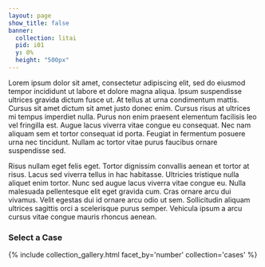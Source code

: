 ```yaml
---
layout: page
show_title: false
banner:
  collection: litai
  pid: i01
  y: 0%
  height: "500px"
---
```


Lorem ipsum dolor sit amet, consectetur adipiscing elit, sed do eiusmod tempor incididunt ut labore et dolore magna aliqua. Ipsum suspendisse ultrices gravida dictum fusce ut. At tellus at urna condimentum mattis. Cursus sit amet dictum sit amet justo donec enim. Cursus risus at ultrices mi tempus imperdiet nulla. Purus non enim praesent elementum facilisis leo vel fringilla est. Augue lacus viverra vitae congue eu consequat. Nec nam aliquam sem et tortor consequat id porta. Feugiat in fermentum posuere urna nec tincidunt. Nullam ac tortor vitae purus faucibus ornare suspendisse sed.

Risus nullam eget felis eget. Tortor dignissim convallis aenean et tortor at risus. Lacus sed viverra tellus in hac habitasse. Ultricies tristique nulla aliquet enim tortor. Nunc sed augue lacus viverra vitae congue eu. Nulla malesuada pellentesque elit eget gravida cum. Cras ornare arcu dui vivamus. Velit egestas dui id ornare arcu odio ut sem. Sollicitudin aliquam ultrices sagittis orci a scelerisque purus semper. Vehicula ipsum a arcu cursus vitae congue mauris rhoncus aenean.

### Select a Case

{% include collection_gallery.html facet_by='number' collection='cases' %}
